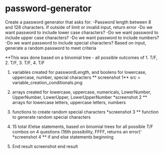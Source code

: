 # password-generator

Create a password generator that asks for:
-Password length between 8 and 128 characters. If outside of limit or invalid input, return error
-Do we want password to include lower case characters?
-Do we want password to include upper case characters?
-Do we want password to include numbers?
-Do we want password to include special characters?
Based on input, generate a random password to meet criteria

**This was done based on a binomial tree - all possible outcomes of 1. T/F, 2. T/F, 3. T/F, 4. T/F

1. variables created for passwordLength, and boolens for lowercase, uppercase, number, special characters
** screenshot 1** src = variable_creation_conditionals.png

2. arrays created for lowercase, uppercase, numericals, LowerNumber, UpperNumber, LowerUpper, LowerUpperNumber
*screenshot 2 ** arrays for lowercase letters, uppercase letters, numbers

3. functions to create random special characters
*screenshot 3 ** function to generate random special characters

4. 15 total if/else statements, based on binomial trees for all possible T/F combos on 4 questions (16th possibility, FFFF, returns an error)'
*screenshot 4 ** if and else statements beginning

5. End result
screenshot end result
